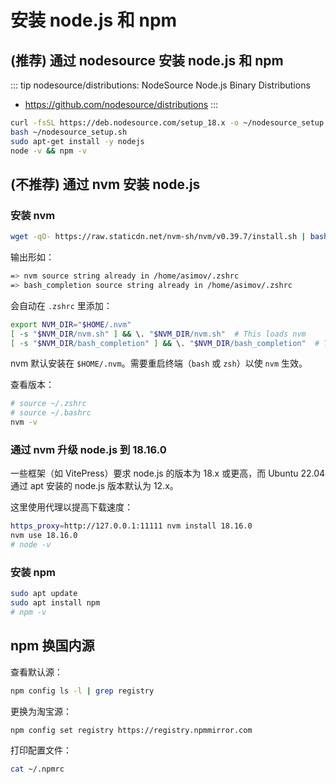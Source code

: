# 安装 node.js 和 npm

## (推荐) 通过 nodesource 安装 node.js 和 npm

::: tip nodesource/distributions: NodeSource Node.js Binary Distributions
* https://github.com/nodesource/distributions
:::

```sh
curl -fsSL https://deb.nodesource.com/setup_18.x -o ~/nodesource_setup.sh
bash ~/nodesource_setup.sh
sudo apt-get install -y nodejs
node -v && npm -v
```

## (不推荐) 通过 nvm 安装 node.js

### 安装 nvm

```sh
wget -qO- https://raw.staticdn.net/nvm-sh/nvm/v0.39.7/install.sh | bash
```

输出形如：

```sh
=> nvm source string already in /home/asimov/.zshrc
=> bash_completion source string already in /home/asimov/.zshrc
```

会自动在 `.zshrc` 里添加：

```sh
export NVM_DIR="$HOME/.nvm"
[ -s "$NVM_DIR/nvm.sh" ] && \. "$NVM_DIR/nvm.sh"  # This loads nvm
[ -s "$NVM_DIR/bash_completion" ] && \. "$NVM_DIR/bash_completion"  # This loads nvm bash_completion
```

nvm 默认安装在 `$HOME/.nvm`。需要重启终端（`bash` 或 `zsh`）以使 `nvm` 生效。

查看版本：

```sh
# source ~/.zshrc
# source ~/.bashrc
nvm -v
```

### 通过 nvm 升级 node.js 到 18.16.0

一些框架（如 VitePress）要求 node.js 的版本为 18.x 或更高，而 Ubuntu 22.04 通过 apt 安装的 node.js 版本默认为 12.x。

这里使用代理以提高下载速度：

```sh
https_proxy=http://127.0.0.1:11111 nvm install 18.16.0
nvm use 18.16.0
# node -v
```

### 安装 npm

```sh
sudo apt update
sudo apt install npm
# npm -v
```

## npm 换国内源

查看默认源：

```sh
npm config ls -l | grep registry
```

更换为淘宝源：

```sh
npm config set registry https://registry.npmmirror.com
```

打印配置文件：

```sh
cat ~/.npmrc
```